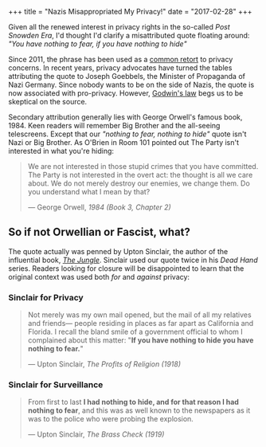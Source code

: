 +++
title = "Nazis Misappropriated My Privacy!"
date = "2017-02-28"
+++

Given all the renewed interest in privacy rights in the so-called
*Post Snowden Era*, I'd thought I'd clarify a misattributed quote floating
around: *"You have nothing to fear, if you have nothing to hide"*
<!--more-->

Since 2011, the phrase has been used as a
[common retort](https://en.wikipedia.org/wiki/Nothing_to_hide_argument) to
privacy concerns. In recent years, privacy advocates have turned the tables
attributing the quote to Joseph Goebbels, the Minister of Propaganda of Nazi
Germany. Since nobody wants to be on the side of Nazis, the quote is now
associated with pro-privacy. However, [Godwin's law](https://en.wikipedia.org/wiki/Godwin's_law)
begs us to be skeptical on the source.

Secondary attribution generally lies with George Orwell's famous book, 1984.
Keen readers will remember Big Brother and the all-seeing telescreens. Except
that our *"nothing to fear, nothing to hide"* quote isn't Nazi or Big Brother.
As O'Brien in Room 101 pointed out The Party isn't interested in what you're
hiding:

> We are not interested in those stupid crimes that you have committed. The
> Party is not interested in the overt act: the thought is all we care about. We
> do not merely destroy our enemies, we change them. Do you understand what I
> mean by that?
>
> &mdash; George Orwell, *1984 (Book 3, Chapter 2)*

## So if not Orwellian or Fascist, what?
The quote actually was penned by Upton Sinclair, the author of the influential
book, *[The Jungle](https://en.wikipedia.org/wiki/The_Jungle)*. Sinclair used
our quote twice in his *Dead Hand* series. Readers looking for closure will be
disappointed to learn that the original context was used both *for* and
*against* privacy:

### Sinclair for Privacy
> Not merely was my own mail opened, but the mail of all my relatives and
> friends&mdash; people residing in places as far apart as California and Florida. I
> recall the bland smile of a government official to whom I complained about
> this matter: "**If you have nothing to hide you have nothing to fear.**"
>  
> &mdash; Upton Sinclair, *The Profits of Religion (1918)*

### Sinclair for Surveillance
> From first to last **I had nothing to hide, and for that reason I had nothing
> to fear**, and this was as well known to the newspapers as it was to the
> police who were probing the explosion.
>  
> &mdash; Upton Sinclair, *The Brass Check (1919)*
